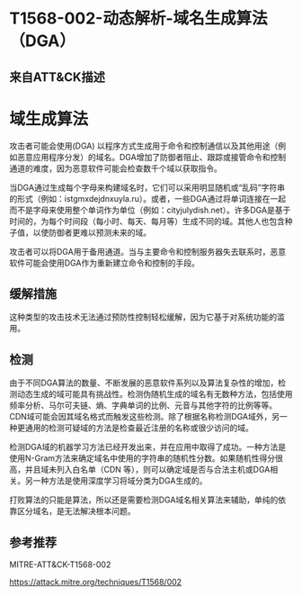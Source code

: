 # T1568-002-动态解析-域名生成算法（DGA）

## 来自ATT&CK描述

# 域生成算法

攻击者可能会使用(DGA) 以程序方式生成用于命令和控制通信以及其他用途（例如恶意应用程序分发）的域名。DGA增加了防御者阻止、跟踪或接管命令和控制通道的难度，因为恶意软件可能会检查数千个域以获取指令。

当DGA通过生成每个字母来构建域名时，它们可以采用明显随机或“乱码”字符串的形式（例如：istgmxdejdnxuyla.ru）。或者，一些DGA通过将单词连接在一起而不是字母来使用整个单词作为单位（例如：cityjulydish.net）。许多DGA是基于时间的，为每个时间段（每小时、每天、每月等）生成不同的域。其他人也包含种子值，以使防御者更难以预测未来的域。

攻击者可以将DGA用于备用通道。当与主要命令和控制服务器失去联系时，恶意软件可能会使用DGA作为重新建立命令和控制的手段。

## 缓解措施

这种类型的攻击技术无法通过预防性控制轻松缓解，因为它基于对系统功能的滥用。

## 检测

由于不同DGA算法的数量、不断发展的恶意软件系列以及算法复杂性的增加，检测动态生成的域可能具有挑战性。检测伪随机生成的域名有无数种方法，包括使用频率分析、马尔可夫链、熵、字典单词的比例、元音与其他字符的比例等等。CDN域可能会因其域名格式而触发这些检测。除了根据名称检测DGA域外，另一种更通用的检测可疑域的方法是检查最近注册的名称或很少访问的域。

检测DGA域的机器学习方法已经开发出来，并在应用中取得了成功。一种方法是使用N-Gram方法来确定域名中使用的字符串的随机性分数。如果随机性得分很高，并且域未列入白名单（CDN 等），则可以确定域是否与合法主机或DGA相关。另一种方法是使用深度学习将域分类为DGA生成的。

打败算法的只能是算法，所以还是需要检测DGA域名相关算法来辅助，单纯的依靠区分域名，是无法解决根本问题。

## 参考推荐

MITRE-ATT&CK-T1568-002

<https://attack.mitre.org/techniques/T1568/002>
